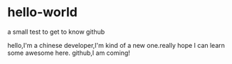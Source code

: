 # hello-world
a small test to get to know github

hello,I'm a chinese developer,I'm kind of a new one.really hope I can learn some awesome here.
github,I am coming!
